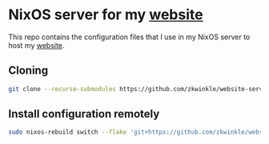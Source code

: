# NixOS server for my [website](https://github.com/zkwinkle/website)

This repo contains the configuration files that I use in my NixOS server
to host my [website](https://github.com/zkwinkle/website-server).

## Cloning

```sh
git clone --recurse-submodules https://github.com/zkwinkle/website-server.git
```

## Install configuration remotely

```sh
sudo nixos-rebuild switch --flake 'git+https://github.com/zkwinkle/website-server?submodules=1#website-server' --option tarball-ttl 0 --no-write-lock-file
```
